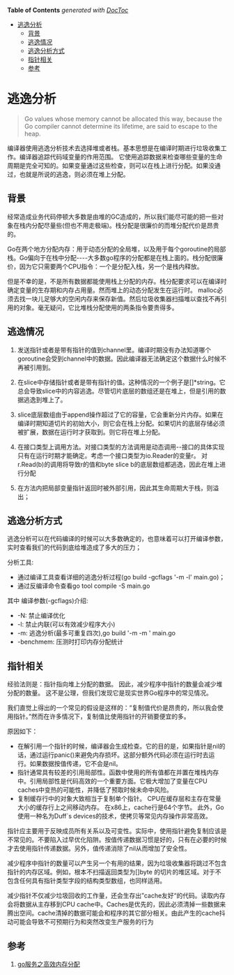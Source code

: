 <!-- START doctoc generated TOC please keep comment here to allow auto update -->
<!-- DON'T EDIT THIS SECTION, INSTEAD RE-RUN doctoc TO UPDATE -->
**Table of Contents**  *generated with [DocToc](https://github.com/thlorenz/doctoc)*

- [逃逸分析](#%E9%80%83%E9%80%B8%E5%88%86%E6%9E%90)
  - [背景](#%E8%83%8C%E6%99%AF)
  - [逃逸情况](#%E9%80%83%E9%80%B8%E6%83%85%E5%86%B5)
  - [逃逸分析方式](#%E9%80%83%E9%80%B8%E5%88%86%E6%9E%90%E6%96%B9%E5%BC%8F)
  - [指针相关](#%E6%8C%87%E9%92%88%E7%9B%B8%E5%85%B3)
  - [参考](#%E5%8F%82%E8%80%83)

<!-- END doctoc generated TOC please keep comment here to allow auto update -->

# 逃逸分析
> Go values whose memory cannot be allocated this way, because the Go compiler cannot determine its lifetime, are said to escape to the heap. 

编译器使用逃逸分析技术去选择堆或者栈。基本思想是在编译时期进行垃圾收集工作。编译器追踪代码域变量的作用范围。
它使用追踪数据来检查哪些变量的生命周期是完全可知的。如果变量通过这些检查，则可以在栈上进行分配。如果没通过，也就是所说的逃逸，则必须在堆上分配。

## 背景
经常造成业务代码停顿大多数是由堆的GC造成的，所以我们能尽可能的把一些对象在栈内分配尽量些(但也不用走极端)。栈分配是很廉价的而堆分配代价是昂贵的。

Go在两个地方分配内存：用于动态分配的全局堆，以及用于每个goroutine的局部栈。Go偏向于在栈中分配----大多数go程序的分配都是在栈上面的。栈分配很廉价，因为它只需要两个CPU指令：一个是分配入栈，另一个是栈内释放。

但是不幸的是，不是所有数据都能使用栈上分配的内存。栈分配要求可以在编译时确定变量的生存期和内存占用量。然而堆上的动态分配发生在运行时。
malloc必须去找一块儿足够大的空闲内存来保存新值。然后垃圾收集器扫描堆以查找不再引用的对象。毫无疑问，它比堆栈分配使用的两条指令要贵得多。


## 逃逸情况
1. 发送指针或者是带有指针的值到channel里。编译时期没有办法知道哪个goroutine会受到channel中的数据。因此编译器无法确定这个数据什么时候不再被引用到。

2. 在slice中存储指针或者是带有指针的值。这种情况的一个例子是[]*string。它总会导致slice中的内容逃逸。尽管切片底层的数组还是在堆上，但是引用的数据逃逸到堆上了。

3. slice底层数组由于append操作超过了它的容量，它会重新分片内存。如果在编译时期知道切片的初始大小，则它会在栈上分配。如果切片的底层存储必须被扩展，数据在运行时才获取到。则它将在堆上分配。

4. 在接口类型上调用方法。对接口类型的方法调用是动态调用--接口的具体实现只有在运行时期才能确定。考虑一个接口类型为io.Reader的变量r。
   对r.Read(b)的调用将导致r的值和byte slice b的底层数组都逃逸，因此在堆上进行分配
   
5. 在方法内把局部变量指针返回时被外部引用，因此其生命周期大于栈，则溢出；

## 逃逸分析方式

逃逸分析可以在代码编译的时候可以大多数确定的，也意味着可以打开编译参数，实时查看我们的代码到底给堆造成了多大的压力；


分析工具:

- 通过编译工具查看详细的逃逸分析过程(go build -gcflags '-m -l' main.go)；
- 通过反编译命令查看go tool compile -S main.go

其中 编译参数(-gcflags)介绍:

* -N: 禁止编译优化
* -l: 禁止内联(可以有效减少程序大小)
* -m: 逃逸分析(最多可重复四次),go build '-m -m ' main.go
* -benchmem: 压测时打印内存分配统计


## 指针相关

经验法则是：指针指向堆上分配的数据。 因此，减少程序中指针的数量会减少堆分配的数量。 这不是公理，但我们发现它是现实世界Go程序中的常见情况。

我们直觉上得出的一个常见的假设是这样的：“复制值代价是昂贵的，所以我会使用指针。”然而在许多情况下，复制值比使用指针的开销要便宜的多。

原因如下：

* 在解引用一个指针的时候，编译器会生成检查。它的目的是，如果指针是nil的话，通过运行panic()来避免内存损坏。这部分额外代码必须在运行时去运行。如果数据按值传递，它不会是nil。
* 指针通常具有较差的引用局部性。函数中使用的所有值都在并置在堆栈内存中。引用局部性是代码高效的一个重要方面。它极大增加了变量在CPU caches中变热的可能性，并降低了预取时候未命中风险。
* 复制缓存行中的对象大致相当于复制单个指针。 CPU在缓存层和主存在常量大小的缓存行上之间移动内存。 在x86上，cache行是64个字节。 此外，Go使用一种名为Duff`s devices的技术，使拷贝等常见内存操作非常高效。


指针应主要用于反映成员所有关系以及可变性。实际中，使用指针避免复制应该是不常见的。不要陷入过早优化陷阱。按值传递数据习惯是好的，只有在必要的时候才去使用指针传递数据。另外，值传递消除了nil从而增加了安全性。

减少程序中指针的数量可以产生另一个有用的结果，因为垃圾收集器将跳过不包含指针的内存区域。例如，根本不扫描返回类型为[]byte 的切片的堆区域。对于不包含任何具有指针类型字段的结构类型数组，也同样适用。

减少指针不仅减少垃圾回收的工作量，还会生存出”cache友好“的代码。读取内存会将数据从主存移到CPU cache中。Caches是优先的，因此必须清掉一些数据来腾出空间。cache清掉的数据可能会和程序的其它部分相关。由此产生的cache抖动可能会导致不可预期行为和突然改变生产服务的行为

## 参考
1. [go服务之高效内存分配](https://juejin.cn/post/6844903921568186376)
